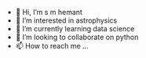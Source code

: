 - 👋 Hi, I’m s m hemant
- 👀 I’m interested in astrophysics
- 🌱 I’m currently learning data science
- 💞️ I’m looking to collaborate on python
- 📫 How to reach me ...

<!---
 is a ✨ special ✨ repository because its `README.md` (this file) appears on your GitHub profile.
You can click the Preview link to take a look at your changes.
--->
